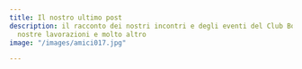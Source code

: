 ```yaml
---
title: Il nostro ultimo post
description: il racconto dei nostri incontri e degli eventi del Club BonsaiBlu, le
  nostre lavorazioni e molto altro
image: "/images/amici017.jpg"

---
```

